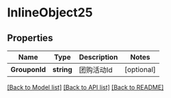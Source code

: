 # InlineObject25

## Properties

Name | Type | Description | Notes
------------ | ------------- | ------------- | -------------
**GrouponId** | **string** | 团购活动Id | [optional] 

[[Back to Model list]](../README.md#documentation-for-models) [[Back to API list]](../README.md#documentation-for-api-endpoints) [[Back to README]](../README.md)


